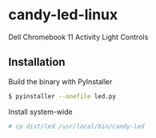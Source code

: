 # candy-led-linux
Dell Chromebook 11 Activity Light Controls

## Installation
Build the binary with PyInstaller
```bash
$ pyinstaller --onefile led.py
```
Install system-wide
```bash
# cp dist/led /usr/local/bin/candy-led
```
